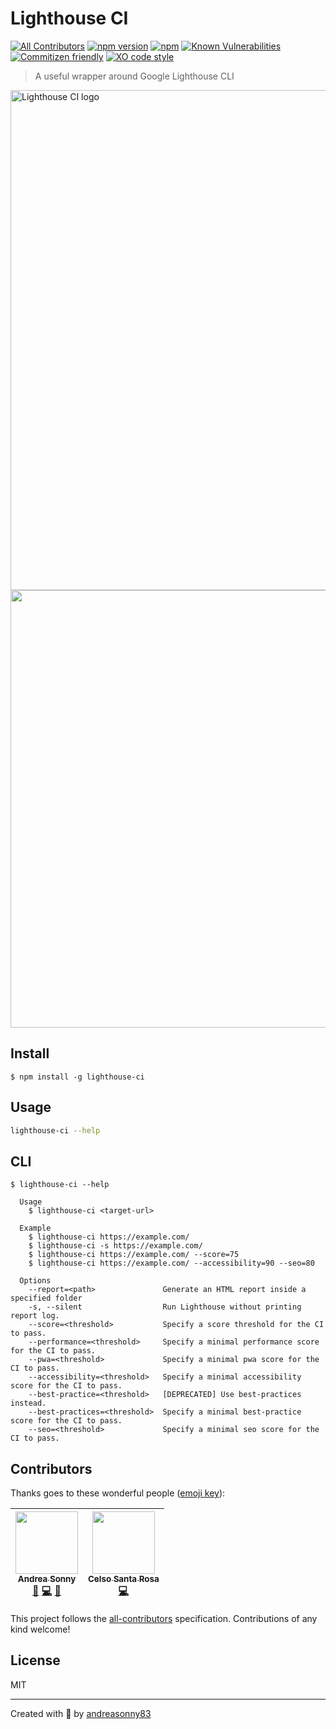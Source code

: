 # Lighthouse CI
[![All Contributors](https://img.shields.io/badge/all_contributors-2-orange.svg?style=flat-square)](#contributors)
[![npm version](https://badge.fury.io/js/lighthouse-ci.svg)](https://badge.fury.io/js/lighthouse-ci)
[![npm](https://img.shields.io/npm/dt/lighthouse-ci.svg)](https://www.npmjs.com/package/lighthouse-ci)
[![Known Vulnerabilities](https://snyk.io/test/github/andreasonny83/lighthouse-ci/badge.svg?targetFile=package.json)](https://snyk.io/test/github/andreasonny83/lighthouse-ci?targetFile=package.json)
[![Commitizen friendly](https://img.shields.io/badge/commitizen-friendly-brightgreen.svg)](http://commitizen.github.io/cz-cli/)
[![XO code style](https://img.shields.io/badge/code_style-XO-5ed9c7.svg)](https://github.com/xojs/xo)

> A useful wrapper around Google Lighthouse CLI

<img alt="Lighthouse CI logo" src="https://raw.githubusercontent.com/andreasonny83/lighthouse-ci/master/logo.png" width="800px">

<img src="https://raw.githubusercontent.com/andreasonny83/lighthouse-ci/master/lighthouse-cli.gif" width="700">

## Install

```
$ npm install -g lighthouse-ci
```

## Usage

```sh
lighthouse-ci --help
```

## CLI

```
$ lighthouse-ci --help

  Usage
    $ lighthouse-ci <target-url>

  Example
    $ lighthouse-ci https://example.com/
    $ lighthouse-ci -s https://example.com/
    $ lighthouse-ci https://example.com/ --score=75
    $ lighthouse-ci https://example.com/ --accessibility=90 --seo=80

  Options
    --report=<path>               Generate an HTML report inside a specified folder
    -s, --silent                  Run Lighthouse without printing report log.
    --score=<threshold>           Specify a score threshold for the CI to pass.
    --performance=<threshold>     Specify a minimal performance score for the CI to pass.
    --pwa=<threshold>             Specify a minimal pwa score for the CI to pass.
    --accessibility=<threshold>   Specify a minimal accessibility score for the CI to pass.
    --best-practice=<threshold>   [DEPRECATED] Use best-practices instead.
    --best-practices=<threshold>  Specify a minimal best-practice score for the CI to pass.
    --seo=<threshold>             Specify a minimal seo score for the CI to pass.
```

## Contributors

Thanks goes to these wonderful people ([emoji key](https://github.com/kentcdodds/all-contributors#emoji-key)):

<!-- ALL-CONTRIBUTORS-LIST:START - Do not remove or modify this section -->
<!-- prettier-ignore -->
| [<img src="https://avatars0.githubusercontent.com/u/8806300?v=4" width="100px;"/><br /><sub><b>Andrea Sonny</b></sub>](https://about.me/andreasonny83)<br />[💬](#question-andreasonny83 "Answering Questions") [💻](https://github.com/andreasonny83/lighthouse-ci/commits?author=andreasonny83 "Code") [📖](https://github.com/andreasonny83/lighthouse-ci/commits?author=andreasonny83 "Documentation") | [<img src="https://avatars1.githubusercontent.com/u/1007970?v=4" width="100px;"/><br /><sub><b>Celso Santa Rosa</b></sub>](https://snap-ci.com)<br />[💻](https://github.com/andreasonny83/lighthouse-ci/commits?author=celsosantarosa "Code") |
| :---: | :---: |
<!-- ALL-CONTRIBUTORS-LIST:END -->

This project follows the [all-contributors](https://github.com/kentcdodds/all-contributors) specification. Contributions of any kind welcome!

## License

MIT

---

Created with 🦄 by [andreasonny83](https://about.me/andreasonny83)
